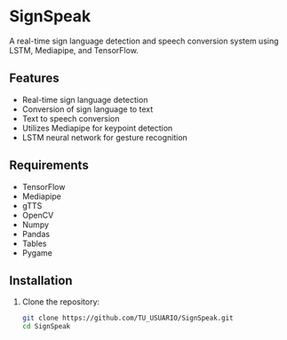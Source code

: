 # SignSpeak

A real-time sign language detection and speech conversion system using LSTM, Mediapipe, and TensorFlow.

## Features

- Real-time sign language detection
- Conversion of sign language to text
- Text to speech conversion
- Utilizes Mediapipe for keypoint detection
- LSTM neural network for gesture recognition

## Requirements

- TensorFlow
- Mediapipe
- gTTS
- OpenCV
- Numpy
- Pandas
- Tables
- Pygame

## Installation

1. Clone the repository:
   ```bash
   git clone https://github.com/TU_USUARIO/SignSpeak.git
   cd SignSpeak
   ```
